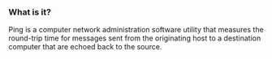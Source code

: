 ### What is it?
Ping is a computer network administration software utility that measures the round-trip time for messages sent from the originating host to a destination computer that are echoed back to the source.